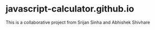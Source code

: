 # javascript-calculator.github.io
This is a collaborative project from Srijan Sinha and Abhishek Shivhare

